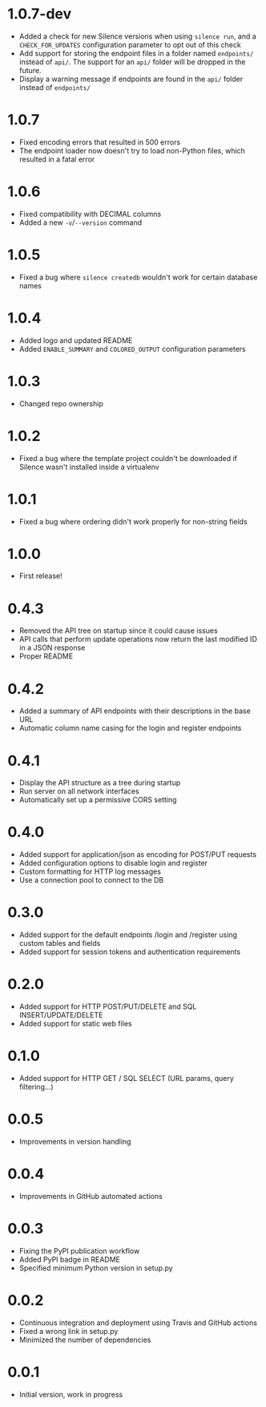 # 1.0.7-dev
- Added a check for new Silence versions when using `silence run`, and a `CHECK_FOR_UPDATES` configuration parameter to opt out of this check
- Add support for storing the endpoint files in a folder named `endpoints/` instead of `api/`. The support for an `api/` folder will be dropped in the future.
- Display a warning message if endpoints are found in the `api/` folder instead of `endpoints/`

# 1.0.7
- Fixed encoding errors that resulted in 500 errors
- The endpoint loader now doesn't try to load non-Python files, which resulted in a fatal error

# 1.0.6
- Fixed compatibility with DECIMAL columns
- Added a new `-v`/`--version` command

# 1.0.5
- Fixed a bug where `silence createdb` wouldn't work for certain database names

# 1.0.4
- Added logo and updated README
- Added `ENABLE_SUMMARY` and `COLORED_OUTPUT` configuration parameters

# 1.0.3
- Changed repo ownership

# 1.0.2
- Fixed a bug where the template project couldn't be downloaded if Silence wasn't installed inside a virtualenv

# 1.0.1
- Fixed a bug where ordering didn't work properly for non-string fields

# 1.0.0
- First release!

# 0.4.3
- Removed the API tree on startup since it could cause issues
- API calls that perform update operations now return the last modified ID in a JSON response
- Proper README

# 0.4.2
- Added a summary of API endpoints with their descriptions in the base URL
- Automatic column name casing for the login and register endpoints

# 0.4.1
- Display the API structure as a tree during startup
- Run server on all network interfaces
- Automatically set up a permissive CORS setting

# 0.4.0
- Added support for application/json as encoding for POST/PUT requests
- Added configuration options to disable login and register
- Custom formatting for HTTP log messages
- Use a connection pool to connect to the DB

# 0.3.0
- Added support for the default endpoints /login and /register using custom tables and fields
- Added support for session tokens and authentication requirements

# 0.2.0
- Added support for HTTP POST/PUT/DELETE and SQL INSERT/UPDATE/DELETE
- Added support for static web files

# 0.1.0
- Added support for HTTP GET / SQL SELECT (URL params, query filtering...)

# 0.0.5
- Improvements in version handling

# 0.0.4
- Improvements in GitHub automated actions

# 0.0.3
- Fixing the PyPI publication workflow
- Added PyPI badge in README
- Specified minimum Python version in setup.py

# 0.0.2
- Continuous integration and deployment using Travis and GitHub actions
- Fixed a wrong link in setup.py
- Minimized the number of dependencies

# 0.0.1
- Initial version, work in progress